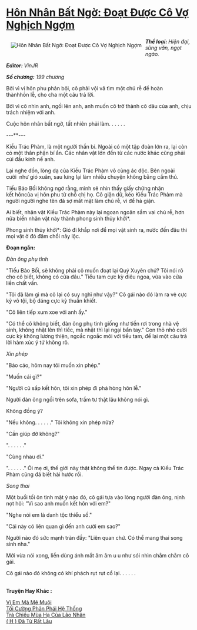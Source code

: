 <a href="https://utruyen.com/hon-nhan-bat-ngo-doat-duoc-co-vo-nghich-ngom/17012/" title="Hôn Nhân Bất Ngờ: Đoạt Được Cô Vợ Nghịch Ngợm"><h1>Hôn Nhân Bất Ngờ: Đoạt Được Cô Vợ Nghịch Ngợm</h1></a><div style="display:table"><img align="right" style="float: left; padding: 10px;" src="https://utruyen.com/images/story/200x260/hon-nhan-bat-ngo-doat-duoc-co-vo-nghich-ngom.jpg" alt="Hôn Nhân Bất Ngờ: Đoạt Được Cô Vợ Nghịch Ngợm"><b><i>Thể loại: </i></b><i>Hiện đại, sủng văn, ngọt ngào. </i><p></p><b><i>Editor: </i></b><i>VinJR</i><p></p><b><i>Số chương:</i></b><i> 199 chương <p></p></i><p></p>Bởi vì vị hôn phu phản bội, cô phải vội vã tìm một chú rễ để hoàn thànhhôn lễ, cho cha một câu trả lời.<p></p>Bởi vì cô nhìn anh, ngồi lên anh, anh muốn cô trở thành cô dâu của anh, chịu trách nhiệm với anh.<p></p>Cuộc hôn nhân bất ngờ, tất nhiên phải làm. . . . . .<p></p>---**---<p></p>Kiều Trác Phàm, là một người thần bí. Ngoài có một tập đoàn lớn ra, lại còn có một thân phận bí ẩn. Các nhân vật lớn đến từ các nước khác cũng phải cúi đầu kính nể anh.<p></p>Lại nghe đồn, lòng dạ của Kiều Trác Phàm vô cùng ác độc. Bên ngoài cười  như gió xuân, sau lưng lại làm nhiều chuyện không bằng cầm thú.<p></p>Tiếu Bảo Bối không ngờ rằng, mình sẽ nhìn thấy giấy chứng nhận kết hôncủa vị hôn phu từ chỗ chị họ. Cô giận dữ, kéo Kiều Trác Phàm mà người người nghe tên đã sợ mất mật làm chú rễ, vì để hả giận.<p></p>Ai biết, nhân vật Kiều Trác Phàm này lại ngoan ngoãn sắm vai chú rễ, hơn nữa biến nhân vật này thành phong sinh thủy khởi*.<p></p>Phong sinh thủy khởi*: Gió đi khắp nơi để mọi vật sinh ra, nước đến đâu thì mọi vật ở đó đâm chồi nảy lộc.<p></p><b>Đoạn ngắn:</b><p></p>*Đàn ông phụ tình*<p></p>"Tiếu Bảo Bối, sẽ không phải cô muốn đoạt lại Quý Xuyên chứ? Tôi nói rõ cho cô biết, không có cửa đâu." Tiểu tam cực kỳ điêu ngoa, vừa vào cửa liền chất vấn.<p></p>"Tôi đã làm gì mà cô lại có suy nghĩ như vậy?" Cô gái nào đó làm ra vẻ cực kỳ vô tội, bộ dáng cực kỳ thuần khiết.<p></p>"Cô liên tiếp xum xoe với anh ấy."<p></p>"Có thể cô không biết, đàn ông phụ tình giống như tiền rơi trong nhà vệ sinh, không nhặt lên thì tiếc, mà nhặt thì lại ngại bẩn tay." Con thỏ nhỏ cười cực kỳ không lương thiện, ngoắc ngoắc môi với tiểu tam, để lại một câu trả lời hàm xúc ý tứ không rõ.<p></p>*Xin phép*<p></p>"Báo cáo, hôm nay tôi muốn xin phép."<p></p>"Muốn cái gì?"<p></p>"Người cũ sắp kết hôn, tôi xin phép đi phá hỏng hôn lễ."<p></p>Người đàn ông ngồi trên sofa, trầm tư thật lâu không nói gì.<p></p>Không đồng ý?<p></p>"Nếu không. . . . . ." Tôi không xin phép nữa?<p></p>"Cần giúp đỡ không?"<p></p>". . . . . ."<p></p>"Cùng nhau đi."<p></p>". . . . . ." Ôi mẹ ơi, thế giới này thật không thể tin được. Ngay cả Kiều Trác Phàm cũng đã biết hài hước rồi.<p></p>*Song thai*<p></p>Một buổi tối ôn tình mật ý nào đó, cô gái tựa vào lòng người đàn ông, nịnh nọt hỏi: "Vì sao anh muốn kết hôn với em?"<p></p>"Nghe nói em là danh tộc thiểu số."<p></p>"Cái này có liên quan gì đến anh cưới em sao?"<p></p>Người nào đó sức mạnh tràn đầy: "Liên quan chứ. Có thể mang thai song sinh nha."<p></p>Mới vừa nói xong, liền dùng ánh mắt âm âm u u như sói nhìn chằm chằm cô gái.<p></p>Cô gái nào đó không có khí phách rụt rụt cổ lại. . . . . .</div><p><br><b>Truyện Hay Khác :</b></p><a href="https://utruyen.com/vi-em-ma-me-muoi/25353/" alt="Vì Em Mà Mê Muội">Vì Em Mà Mê Muội</a><br/><a href="https://github.com/quanluxury/truyenhot/tree/master/truyenhay/16829/" alt="Tối Cường Phản Phái Hệ Thống">Tối Cường Phản Phái Hệ Thống</a><br/><a href="https://dammy2019.blogspot.com/2019/11/tra-chieu-mua-ha-cua-lao-nhan.html" alt="Trà Chiều Mùa Hạ Của Lão Nhân">Trà Chiều Mùa Hạ Của Lão Nhân</a><br/><a href="https://www.pinterest.com/pin/748230925578288429" alt="( H ) Đã Từ Rất Lâu">( H ) Đã Từ Rất Lâu</a><br/>